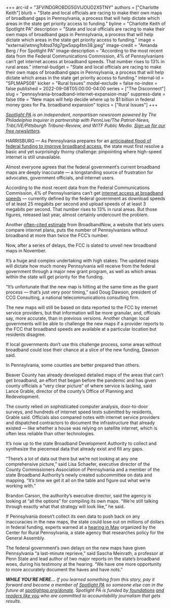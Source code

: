 +++
arc-id = "3FVINDGROBDG5GVIJOUD2X5TNY"
authors = ["Charlotte Keith"]
blurb = "State and local officials are racing to make their own maps of broadband gaps in Pennsylvania, a process that will help dictate which areas in the state get priority access to funding."
byline = "Charlotte Keith of Spotlight PA"
description = "State and local officials are racing to make their own maps of broadband gaps in Pennsylvania, a process that will help dictate which areas in the state get priority access to funding."
image = "external/wtnng1t4tsd7dg7gw5xpg4tm38.jpeg"
image-credit = "Amanda Berg / For Spotlight PA"
image-description = "According to the most recent data from the Federal Communications Commission, 4% of Pennsylvanians can’t get internet access at broadband speeds. That number rises to 13% in rural areas."
internal-budget = "State and local officials are racing to make their own maps of broadband gaps in Pennsylvania, a process that will help dictate which areas in the state get priority access to funding."
internal-id = "SPLMAPS08"
kicker = "Rural Issues"
modal-exclude = false
no-index = false
published = 2022-09-08T05:00:00-04:00
series = ["The Disconnect"]
slug = "pennsylvania-broadband-internet-expansion-map"
suppress-date = false
title = "New maps will help decide where up to $1 billion in federal money goes for Pa. broadband expansion"
topics = ["Rural Issues"]
+++

<a href="https://www.spotlightpa.org/"><i>Spotlight PA</i></a><i> is an independent, nonpartisan newsroom powered by The Philadelphia Inquirer in partnership with PennLive/The Patriot-News, TribLIVE/Pittsburgh Tribune-Review, and WITF Public Media. </i><a href="https://www.spotlightpa.org/newsletters"><i>Sign up for our free newsletters</i></a><i>.</i>

HARRISBURG — As Pennsylvania prepares for an <a href="https://www.spotlightpa.org/news/2022/06/pennsylvania-broadband-internet-rural-expansion/">anticipated flood of federal funding to improve broadband access</a>, the state must first resolve a basic and yet surprisingly thorny challenge: pinpointing where high-speed internet is still unavailable.

Almost everyone agrees that the federal government’s current broadband maps are deeply inaccurate — a longstanding source of frustration for advocates, government officials, and internet users.

According to the most recent data from the Federal Communications Commission, 4% of Pennsylvanians can’t get <a href="https://www.spotlightpa.org/news/2022/06/pennsylvania-broadband-internet-speed-update/">internet access at broadband speeds</a> — currently defined by the federal government as download speeds of at least 25 megabits per second and upload speeds of at least 3 megabits per second. That number rises to 13% in rural areas. But those figures, released last year, almost certainly undercount the problem.

<script src="https://www.spotlightpa.org/embed.js" async></script><div data-spl-embed-version="1" data-spl-src="https://www.spotlightpa.org/embeds/newsletter/"></div>

Another <a href="https://broadbandnow.com/research/fcc-broadband-overreporting-by-state">often-cited estimate</a> from BroadbandNow, a website that lets users compare internet plans, puts the number of Pennsylvanians without broadband at more than twice the FCC’s number.

Now, after a series of delays, the FCC is slated to unveil new broadband maps in November.

It’s a huge and complex undertaking with high stakes: The updated maps will dictate how much money Pennsylvania will receive from the federal government through a major new grant program, as well as which areas within the state will get priority for the funding.

“It’s unfortunate that the new map is hitting at the same time as the grant process — that’s just very poor timing,” said Doug Dawson, president of CCG Consulting, a national telecommunications consulting firm.

The new maps will still be based on data reported to the FCC by internet service providers, but that information will be more granular, and, officials say, more accurate, than in previous versions. Another change: local governments will be able to challenge the new maps if a provider reports to the FCC that broadband speeds are available at a particular location but residents disagree.

If local governments don’t use this challenge process, some areas without broadband could lose their chance at a slice of the new funding, Dawson said.

In Pennsylvania, some counties are better prepared than others.

<script src="https://www.spotlightpa.org/embed.js" async></script><div data-spl-embed-version="1" data-spl-src="https://www.spotlightpa.org/embeds/donate/"></div>

Beaver County has already developed detailed maps of the areas that can’t get broadband, an effort that began before the pandemic and has given county officials a “very clear picture” of where service is lacking, said Lance Grable, director of the county’s Office of Planning and Redevelopment.

The county relied on sophisticated computer analysis, door-to-door surveys, and hundreds of internet speed tests submitted by residents, Grable said. Officials also compared notes with internet service providers and dispatched contractors to document the infrastructure that already existed — like whether a house was relying on satellite internet, which is often less reliable than other technologies.

It’s now up to the state Broadband Development Authority to collect and synthesize the piecemeal data that already exist and fill any gaps.

“There’s a lot of data out there but we’re not looking at any one comprehensive picture,” said Lisa Schaefer, executive director of the County Commissioners Association of Pennsylvania and a member of the state Broadband Authority’s newly created subcommittee on data and mapping. “It’s time we get it all on the table and figure out what we’re working with.”

Brandon Carson, the authority’s executive director, said the agency is looking at “all the options” for compiling its own maps. “We’re still talking through exactly what that strategy will look like,” he said.

If Pennsylvania doesn’t collect its own data to push back on any inaccuracies in the new maps, the state could lose out on millions of dollars in federal funding, experts warned at a <a href="https://www.rural.pa.gov/news-events/public-hearing/development-and-policy">hearing in May</a> organized by the Center for Rural Pennsylvania, a state agency that researches policy for the General Assembly.

The federal government’s own delays on the new maps have given Pennsylvania “a last-minute reprieve,” said Sascha Meinrath, a professor at Penn State and lead author of two major reports on the state’s broadband woes, during his testimony at the hearing. “We have one more opportunity to more accurately document the haves and have nots.”

<i><b>WHILE YOU’RE HERE...</b></i><i> If you learned something from this story, pay it forward and become a member of </i><a href="https://www.spotlightpa.org/"><i>Spotlight PA</i></a><i> so someone else can in the future at </i><a href="https://www.spotlightpa.org/donate"><i>spotlightpa.org/donate</i></a><i>. Spotlight PA is funded by</i><a href="https://www.spotlightpa.org/support"><i> foundations</i></a><i> </i><a href="https://www.spotlightpa.org/support"><i>and readers like you</i></a><i> who are committed to accountability journalism that gets results.</i>
